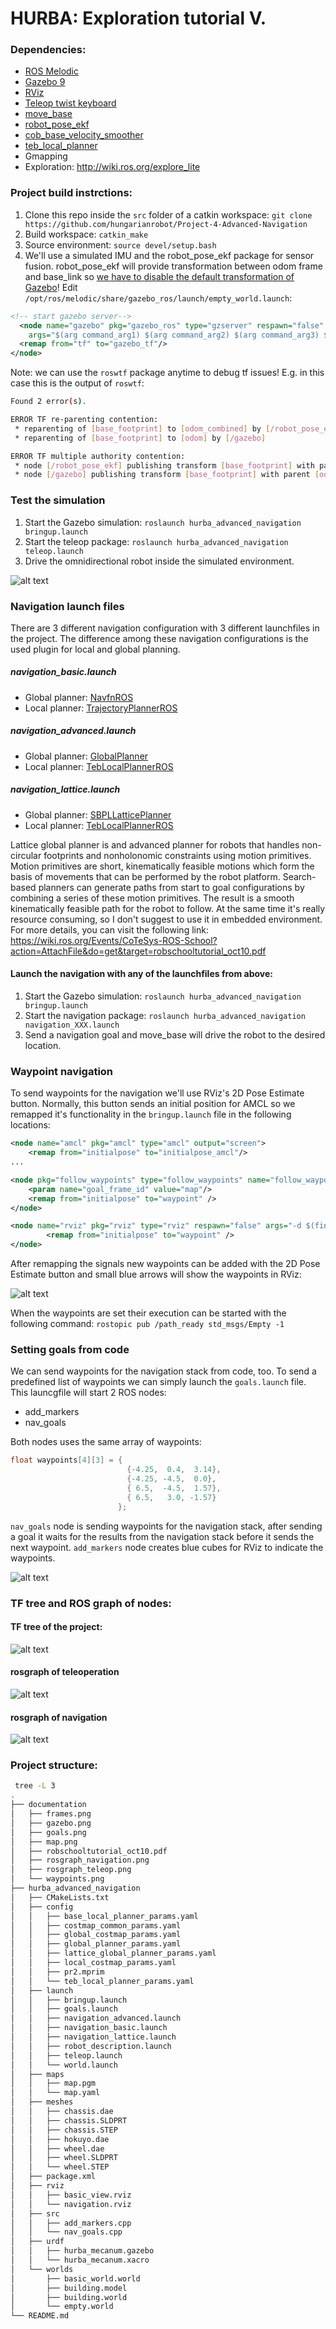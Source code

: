 # HURBA: Exploration tutorial V.

[//]: # (Image References)

[image1]: ./documentation/gazebo.png "Gazebo"
[image2]: ./documentation/map.png "Map"
[image3]: ./documentation/frames.png "Frames"
[image4]: ./documentation/goals.png "Goals"
[image5]: ./documentation/waypoints.png "Waypoints"
[image6]: ./documentation/rosgraph_teleop.png "Teleop"
[image7]: ./documentation/rosgraph_navigation.png "Navigation"

### Dependencies:
- [ROS Melodic](http://wiki.ros.org/melodic "ROS Melodic")
- [Gazebo 9](http://wiki.ros.org/gazebo_ros_pkgs "Gazebo ROS package")
- [RViz](http://wiki.ros.org/rviz "RViz")
- [Teleop twist keyboard](http://wiki.ros.org/teleop_twist_keyboard "Teleop twist keyboard")
- [move_base](http://wiki.ros.org/move_base "move_base")
- [robot_pose_ekf](http://wiki.ros.org/robot_pose_ekf "robot_pose_ekf")
- [cob_base_velocity_smoother](http://wiki.ros.org/cob_base_velocity_smoother "cob_base_velocity_smoother")
- [teb_local_planner](http://wiki.ros.org/teb_local_planner "teb_local_planner")
- Gmapping
- Exploration: http://wiki.ros.org/explore_lite

### Project build instrctions:
1. Clone this repo inside the `src` folder of a catkin workspace:
`git clone https://github.com/hungarianrobot/Project-4-Advanced-Navigation`
2. Build workspace: `catkin_make`
3. Source environment: `source devel/setup.bash`
4. We'll use a simulated IMU and the robot_pose_ekf package for sensor fusion. robot_pose_ekf will provide transformation between odom frame and base_link so
[we have to disable the default transformation of Gazebo](https://answers.ros.org/question/229722/how-to-stop-gazebo-publishing-tf/ "disable tfs")!
Edit `/opt/ros/melodic/share/gazebo_ros/launch/empty_world.launch`:
```xml
<!-- start gazebo server-->
  <node name="gazebo" pkg="gazebo_ros" type="gzserver" respawn="false" output="screen" 
    args="$(arg command_arg1) $(arg command_arg2) $(arg command_arg3) $(arg world_name)">    
  <remap from="tf" to="gazebo_tf"/> 
</node>
```

Note: we can use the `roswtf` package anytime to debug tf issues! E.g. in this case this is the output of `roswtf`:

```bash
Found 2 error(s).

ERROR TF re-parenting contention:
 * reparenting of [base_footprint] to [odom_combined] by [/robot_pose_ekf]
 * reparenting of [base_footprint] to [odom] by [/gazebo]

ERROR TF multiple authority contention:
 * node [/robot_pose_ekf] publishing transform [base_footprint] with parent [odom_combined] already published by node [/gazebo]
 * node [/gazebo] publishing transform [base_footprint] with parent [odom] already published by node [/robot_pose_ekf]
```

### Test the simulation
1. Start the Gazebo simulation: `roslaunch hurba_advanced_navigation bringup.launch`
2. Start the teleop package: `roslaunch hurba_advanced_navigation teleop.launch`
3. Drive the omnidirectional robot inside the simulated environment.

![alt text][image1]

### Navigation launch files
There are 3 different navigation configuration with 3 different launchfiles in the project.
The difference among these navigation configurations is the used plugin for local and global planning.

##### navigation_basic.launch
- Global planner: [NavfnROS](http://wiki.ros.org/navfn "NavfnROS") 
- Local planner: [TrajectoryPlannerROS](http://wiki.ros.org/base_local_planner "TrajectoryPlannerROS")

##### navigation_advanced.launch
- Global planner: [GlobalPlanner](http://wiki.ros.org/global_planner "global_planner")
- Local planner: [TebLocalPlannerROS](http://wiki.ros.org/teb_local_planner "teb_local_planner")

##### navigation_lattice.launch
- Global planner: [SBPLLatticePlanner](http://wiki.ros.org/sbpl_lattice_planner "sbpl_lattice_planner")
- Local planner: [TebLocalPlannerROS](http://wiki.ros.org/teb_local_planner "teb_local_planner")

Lattice global planner is and advanced planner for robots that handles non-circular footprints and nonholonomic constraints using motion primitives. Motion primitives are short, kinematically feasible motions which form the basis of movements that can be performed by the robot platform. Search-based planners can generate paths from start to goal configurations by combining a series of these motion primitives. The result is a smooth kinematically feasible path for the robot to follow. At the same time it's really resource consuming, so I don't suggest to use it in embedded environment. For more details, you can visit the following link:
https://wiki.ros.org/Events/CoTeSys-ROS-School?action=AttachFile&do=get&target=robschooltutorial_oct10.pdf

#### Launch the navigation with any of the launchfiles from above:

1. Start the Gazebo simulation: `roslaunch hurba_advanced_navigation bringup.launch`
2. Start the navigation package: `roslaunch hurba_advanced_navigation navigation_XXX.launch`
3. Send a navigation goal and move_base will drive the robot to the desired location.

### Waypoint navigation

To send waypoints for the navigation we'll use RViz's 2D Pose Estimate button. Normally, this button sends an initial position for AMCL so we remapped it's functionality in the `bringup.launch` file in the following locations:

```xml
<node name="amcl" pkg="amcl" type="amcl" output="screen">
    <remap from="initialpose" to="initialpose_amcl"/>
...
```

```xml
<node pkg="follow_waypoints" type="follow_waypoints" name="follow_waypoints" output="screen">
    <param name="goal_frame_id" value="map"/>
    <remap from="initialpose" to="waypoint" />
</node>
```

```xml
<node name="rviz" pkg="rviz" type="rviz" respawn="false" args="-d $(find hurba_advanced_navigation)/rviz/navigation.rviz">
        <remap from="initialpose" to="waypoint" />
</node>
```

After remapping the signals new waypoints can be added with the 2D Pose Estimate button and small blue arrows will show the waypoints in RViz:

![alt text][image5]

When the waypoints are set their execution can be started with the following command:
`rostopic pub /path_ready std_msgs/Empty -1`


### Setting goals from code
We can send waypoints for the navigation stack from code, too. To send a predefined list of waypoints we can simply launch the `goals.launch` file. This launcgfile will start 2 ROS nodes:
- add_markers
- nav_goals

Both nodes uses the same array of waypoints:
```cpp
float waypoints[4][3] = { 
                          {-4.25,  0.4,  3.14}, 
                          {-4.25, -4.5,  0.0},
                          { 6.5,  -4.5,  1.57},
                          { 6.5,   3.0, -1.57}  
                        };
```
`nav_goals` node is sending waypoints for the navigation stack, after sending a goal it waits for the results from the navigation stack before it sends the next waypoint.
`add_markers` node creates blue cubes for RViz to indicate the waypoints.

![alt text][image4]


### TF tree and ROS graph of nodes:

#### TF tree of the project:
![alt text][image3]

#### rosgraph of teleoperation
![alt text][image6]

#### rosgraph of navigation
![alt text][image7]

### Project structure:
```bash
 tree -L 3
.
├── documentation
│   ├── frames.png
│   ├── gazebo.png
│   ├── goals.png
│   ├── map.png
│   ├── robschooltutorial_oct10.pdf
│   ├── rosgraph_navigation.png
│   ├── rosgraph_teleop.png
│   └── waypoints.png
├── hurba_advanced_navigation
│   ├── CMakeLists.txt
│   ├── config
│   │   ├── base_local_planner_params.yaml
│   │   ├── costmap_common_params.yaml
│   │   ├── global_costmap_params.yaml
│   │   ├── global_planner_params.yaml
│   │   ├── lattice_global_planner_params.yaml
│   │   ├── local_costmap_params.yaml
│   │   ├── pr2.mprim
│   │   └── teb_local_planner_params.yaml
│   ├── launch
│   │   ├── bringup.launch
│   │   ├── goals.launch
│   │   ├── navigation_advanced.launch
│   │   ├── navigation_basic.launch
│   │   ├── navigation_lattice.launch
│   │   ├── robot_description.launch
│   │   ├── teleop.launch
│   │   └── world.launch
│   ├── maps
│   │   ├── map.pgm
│   │   └── map.yaml
│   ├── meshes
│   │   ├── chassis.dae
│   │   ├── chassis.SLDPRT
│   │   ├── chassis.STEP
│   │   ├── hokuyo.dae
│   │   ├── wheel.dae
│   │   ├── wheel.SLDPRT
│   │   └── wheel.STEP
│   ├── package.xml
│   ├── rviz
│   │   ├── basic_view.rviz
│   │   └── navigation.rviz
│   ├── src
│   │   ├── add_markers.cpp
│   │   └── nav_goals.cpp
│   ├── urdf
│   │   ├── hurba_mecanum.gazebo
│   │   └── hurba_mecanum.xacro
│   └── worlds
│       ├── basic_world.world
│       ├── building.model
│       ├── building.world
│       └── empty.world
└── README.md
```

